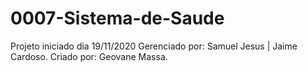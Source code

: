 # 0007-Sistema-de-Saude
Projeto iniciado dia 19/11/2020 
Gerenciado por: Samuel Jesus | Jaime Cardoso. 
Criado por: Geovane Massa.
